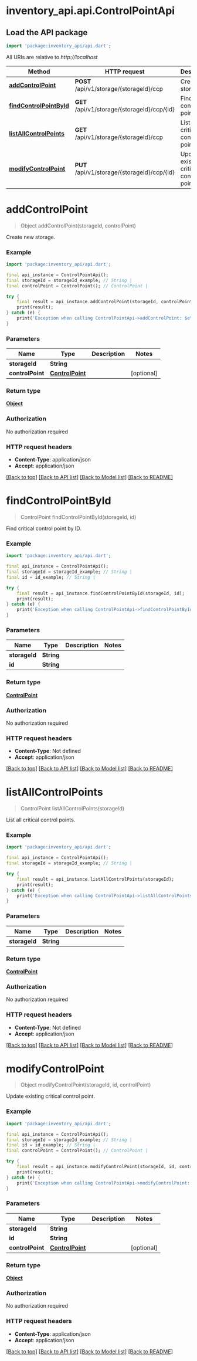 # inventory_api.api.ControlPointApi

## Load the API package
```dart
import 'package:inventory_api/api.dart';
```

All URIs are relative to *http://localhost*

Method | HTTP request | Description
------------- | ------------- | -------------
[**addControlPoint**](ControlPointApi.md#addcontrolpoint) | **POST** /api/v1/storage/{storageId}/ccp | Create new storage.
[**findControlPointById**](ControlPointApi.md#findcontrolpointbyid) | **GET** /api/v1/storage/{storageId}/ccp/{id} | Find critical control point by ID.
[**listAllControlPoints**](ControlPointApi.md#listallcontrolpoints) | **GET** /api/v1/storage/{storageId}/ccp | List all critical control points.
[**modifyControlPoint**](ControlPointApi.md#modifycontrolpoint) | **PUT** /api/v1/storage/{storageId}/ccp/{id} | Update existing critical control point.


# **addControlPoint**
> Object addControlPoint(storageId, controlPoint)

Create new storage.

### Example
```dart
import 'package:inventory_api/api.dart';

final api_instance = ControlPointApi();
final storageId = storageId_example; // String | 
final controlPoint = ControlPoint(); // ControlPoint | 

try {
    final result = api_instance.addControlPoint(storageId, controlPoint);
    print(result);
} catch (e) {
    print('Exception when calling ControlPointApi->addControlPoint: $e\n');
}
```

### Parameters

Name | Type | Description  | Notes
------------- | ------------- | ------------- | -------------
 **storageId** | **String**|  | 
 **controlPoint** | [**ControlPoint**](ControlPoint.md)|  | [optional] 

### Return type

[**Object**](Object.md)

### Authorization

No authorization required

### HTTP request headers

 - **Content-Type**: application/json
 - **Accept**: application/json

[[Back to top]](#) [[Back to API list]](../README.md#documentation-for-api-endpoints) [[Back to Model list]](../README.md#documentation-for-models) [[Back to README]](../README.md)

# **findControlPointById**
> ControlPoint findControlPointById(storageId, id)

Find critical control point by ID.

### Example
```dart
import 'package:inventory_api/api.dart';

final api_instance = ControlPointApi();
final storageId = storageId_example; // String | 
final id = id_example; // String | 

try {
    final result = api_instance.findControlPointById(storageId, id);
    print(result);
} catch (e) {
    print('Exception when calling ControlPointApi->findControlPointById: $e\n');
}
```

### Parameters

Name | Type | Description  | Notes
------------- | ------------- | ------------- | -------------
 **storageId** | **String**|  | 
 **id** | **String**|  | 

### Return type

[**ControlPoint**](ControlPoint.md)

### Authorization

No authorization required

### HTTP request headers

 - **Content-Type**: Not defined
 - **Accept**: application/json

[[Back to top]](#) [[Back to API list]](../README.md#documentation-for-api-endpoints) [[Back to Model list]](../README.md#documentation-for-models) [[Back to README]](../README.md)

# **listAllControlPoints**
> ControlPoint listAllControlPoints(storageId)

List all critical control points.

### Example
```dart
import 'package:inventory_api/api.dart';

final api_instance = ControlPointApi();
final storageId = storageId_example; // String | 

try {
    final result = api_instance.listAllControlPoints(storageId);
    print(result);
} catch (e) {
    print('Exception when calling ControlPointApi->listAllControlPoints: $e\n');
}
```

### Parameters

Name | Type | Description  | Notes
------------- | ------------- | ------------- | -------------
 **storageId** | **String**|  | 

### Return type

[**ControlPoint**](ControlPoint.md)

### Authorization

No authorization required

### HTTP request headers

 - **Content-Type**: Not defined
 - **Accept**: application/json

[[Back to top]](#) [[Back to API list]](../README.md#documentation-for-api-endpoints) [[Back to Model list]](../README.md#documentation-for-models) [[Back to README]](../README.md)

# **modifyControlPoint**
> Object modifyControlPoint(storageId, id, controlPoint)

Update existing critical control point.

### Example
```dart
import 'package:inventory_api/api.dart';

final api_instance = ControlPointApi();
final storageId = storageId_example; // String | 
final id = id_example; // String | 
final controlPoint = ControlPoint(); // ControlPoint | 

try {
    final result = api_instance.modifyControlPoint(storageId, id, controlPoint);
    print(result);
} catch (e) {
    print('Exception when calling ControlPointApi->modifyControlPoint: $e\n');
}
```

### Parameters

Name | Type | Description  | Notes
------------- | ------------- | ------------- | -------------
 **storageId** | **String**|  | 
 **id** | **String**|  | 
 **controlPoint** | [**ControlPoint**](ControlPoint.md)|  | [optional] 

### Return type

[**Object**](Object.md)

### Authorization

No authorization required

### HTTP request headers

 - **Content-Type**: application/json
 - **Accept**: application/json

[[Back to top]](#) [[Back to API list]](../README.md#documentation-for-api-endpoints) [[Back to Model list]](../README.md#documentation-for-models) [[Back to README]](../README.md)

